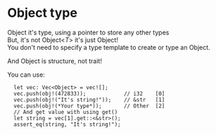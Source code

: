 # Object type

Object it's type, using a pointer to store any other types  
But, it's not Object<*T*> it's just Object!  
You don't need to specify a type template to create or type an Object.  

And Object is structure, not trait!

You can use:
```
  let vec: Vec<Object> = vec![];  
  vec.push(obj!(472833));            // i32    [0]   
  vec.push(obj!("It's string!"));    // &str   [1]  
  vec.push(obj!(*Your type*));       // Other  [2]  
  // And get value with using get()  
  let string = vec[1].get::<&str>();  
  assert_eq(string, "It's string!");  
```
